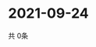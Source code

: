 # 2021-09-24
  共 0条

  <!-- BEGIN -->
  <!-- 最后更新时间Fri Sep 24 2021 08:03:58 GMT+0000 (Coordinated Universal Time) -->
  
  <!-- END -->
  
  